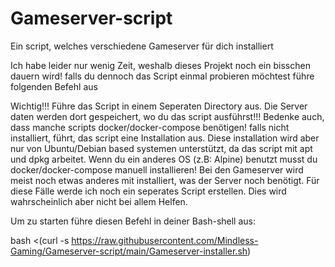 # Gameserver-script
Ein script, welches verschiedene Gameserver für dich installiert


Ich habe leider nur wenig Zeit, weshalb dieses Projekt noch ein bisschen dauern wird!
falls du dennoch das Script einmal probieren möchtest führe folgenden Befehl aus

Wichtig!!! Führe das Script in einem Seperaten Directory aus. Die Server daten werden dort gespeichert, wo du das script ausführst!!! Bedenke auch, dass manche scripts docker/docker-compose benötigen! falls nicht installiert, führt, das script eine Installation aus. Diese installation wird aber nur von Ubuntu/Debian based systemen unterstützt, da das script mit apt und dpkg arbeitet.
Wenn du ein anderes OS (z.B: Alpine) benutzt musst du docker/docker-compose manuell installieren!
Bei den Gameserver wird meist noch etwas anderes mit installiert, was der Server noch benötigt. Für diese Fälle werde ich noch ein seperates Script erstellen. Dies wird wahrscheinlich aber nicht bei allem Helfen.

Um zu starten führe diesen Befehl in deiner Bash-shell aus:

bash <(curl -s https://raw.githubusercontent.com/Mindless-Gaming/Gameserver-script/main/Gameserver-installer.sh)
